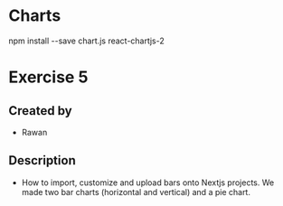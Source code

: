 # Charts
npm install --save chart.js react-chartjs-2

# Exercise 5

## Created by
- Rawan

## Description
- How to import, customize and upload bars onto Nextjs projects. We made two bar charts (horizontal and vertical) and a pie chart.